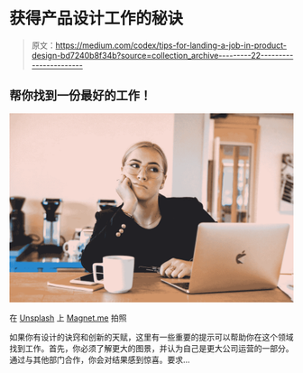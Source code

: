 # 获得产品设计工作的秘诀

> 原文：<https://medium.com/codex/tips-for-landing-a-job-in-product-design-bd7240b8f34b?source=collection_archive---------22----------------------->

## 帮你找到一份最好的工作！

![](img/8e125ca419777a4f35a3ac758aeb993c.png)

在 [Unsplash](https://unsplash.com?utm_source=medium&utm_medium=referral) 上 [Magnet.me](https://unsplash.com/@magnetme?utm_source=medium&utm_medium=referral) 拍照

如果你有设计的诀窍和创新的天赋，这里有一些重要的提示可以帮助你在这个领域找到工作。首先，你必须了解更大的图景，并认为自己是更大公司运营的一部分。通过与其他部门合作，你会对结果感到惊喜。要求…